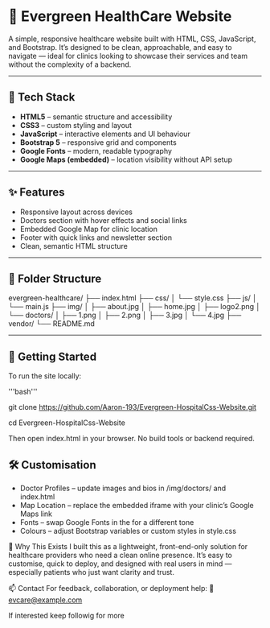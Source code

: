# 🌿 Evergreen HealthCare Website

A simple, responsive healthcare website built with HTML, CSS, JavaScript, and Bootstrap. It’s designed to be clean, approachable, and easy to navigate — ideal for clinics looking to showcase their services and team without the complexity of a backend.

---

## 🧰 Tech Stack

- **HTML5** – semantic structure and accessibility
- **CSS3** – custom styling and layout
- **JavaScript** – interactive elements and UI behaviour
- **Bootstrap 5** – responsive grid and components
- **Google Fonts** – modern, readable typography
- **Google Maps (embedded)** – location visibility without API setup

---

## ✨ Features

- Responsive layout across devices
- Doctors section with hover effects and social links
- Embedded Google Map for clinic location
- Footer with quick links and newsletter section
- Clean, semantic HTML structure

---

## 📁 Folder Structure
evergreen-healthcare/
├── index.html
├── css/
│   └── style.css
├── js/
│   └── main.js
├── img/
│   ├── about.jpg
│   ├── home.jpg
│   ├── logo2.png
│   └── doctors/
│       ├── 1.png
│       ├── 2.png
│       ├── 3.jpg
│       └── 4.jpg
├── vendor/
└── README.md


---

## 🚀 Getting Started

To run the site locally:

'''bash'''

git clone https://github.com/Aaron-193/Evergreen-HospitalCss-Website.git


cd Evergreen-HospitalCss-Website


Then open index.html in your browser. No build tools or backend required.


## 🛠 Customisation
- Doctor Profiles – update images and bios in /img/doctors/ and index.html
- Map Location – replace the embedded iframe with your clinic’s Google Maps link
- Fonts – swap Google Fonts in the <head> for a different tone
- Colours – adjust Bootstrap variables or custom styles in style.css

💬 Why This Exists
I built this as a lightweight, front-end-only solution for healthcare providers who need a clean online presence. It’s easy to customise, quick to deploy, and designed with real users in mind — especially patients who just want clarity and trust.

📫 Contact
For feedback, collaboration, or deployment help:
📧 evcare@example.com

If interested keep followig for more
